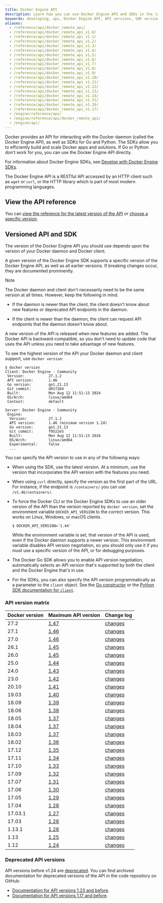 ```yaml
---
title: Docker Engine API
description: Learn how you can use Docker Engine API and SDKs in the language of your choice.
keywords: developing, api, Docker Engine API, API versions, SDK versions
aliases:
  - /reference/api/docker_remote_api/
  - /reference/api/docker_remote_api_v1.0/
  - /reference/api/docker_remote_api_v1.1/
  - /reference/api/docker_remote_api_v1.2/
  - /reference/api/docker_remote_api_v1.3/
  - /reference/api/docker_remote_api_v1.4/
  - /reference/api/docker_remote_api_v1.5/
  - /reference/api/docker_remote_api_v1.6/
  - /reference/api/docker_remote_api_v1.7/
  - /reference/api/docker_remote_api_v1.8/
  - /reference/api/docker_remote_api_v1.9/
  - /reference/api/docker_remote_api_v1.10/
  - /reference/api/docker_remote_api_v1.11/
  - /reference/api/docker_remote_api_v1.12/
  - /reference/api/docker_remote_api_v1.13/
  - /reference/api/docker_remote_api_v1.14/
  - /reference/api/docker_remote_api_v1.15/
  - /reference/api/docker_remote_api_v1.16/
  - /reference/api/docker_remote_api_v1.17/
  - /engine/reference/api/
  - /engine/reference/api/docker_remote_api/
  - /engine/api/
---
```


Docker provides an API for interacting with the Docker daemon (called the Docker
Engine API), as well as SDKs for Go and Python. The SDKs allow you to efficiently build and
scale Docker apps and solutions. If Go or Python don't work
for you, you can use the Docker Engine API directly.

For information about Docker Engine SDKs, see [Develop with Docker Engine SDKs](sdk/index.md).

The Docker Engine API is a RESTful API accessed by an HTTP client such as `wget` or
`curl`, or the HTTP library which is part of most modern programming languages.

## View the API reference

You can
[view the reference for the latest version of the API](latest/index.html)
or [choose a specific version](../../../reference/api/engine/version-history/index.md).

## Versioned API and SDK

The version of the Docker Engine API you should use depends upon the version of
your Docker daemon and Docker client.

A given version of the Docker Engine SDK supports a specific version of the
Docker Engine API, as well as all earlier versions. If breaking changes occur,
they are documented prominently.

> [!NOTE]
>
> The Docker daemon and client don't necessarily need to be the same version
> at all times. However, keep the following in mind.
>
> - If the daemon is newer than the client, the client doesn't know about new
>   features or deprecated API endpoints in the daemon.
>
> - If the client is newer than the daemon, the client can request API
>   endpoints that the daemon doesn't know about.

A new version of the API is released when new features are added. The Docker API
is backward-compatible, so you don't need to update code that uses the API
unless you need to take advantage of new features.

To see the highest version of the API your Docker daemon and client support, use
`docker version`:

```console
$ docker version
Client: Docker Engine - Community
 Version:           27.1.2
 API version:       1.46
 Go version:        go1.21.13
 Git commit:        d01f264
 Built:             Mon Aug 12 11:51:13 2024
 OS/Arch:           linux/amd64
 Context:           default

Server: Docker Engine - Community
 Engine:
  Version:          27.1.2
  API version:      1.46 (minimum version 1.24)
  Go version:       go1.21.13
  Git commit:       f9522e5
  Built:            Mon Aug 12 11:51:13 2024
  OS/Arch:          linux/amd64
  Experimental:     false
  ...
```

You can specify the API version to use in any of the following ways:

- When using the SDK, use the latest version. At a minimum, use the version
  that incorporates the API version with the features you need.
- When using `curl` directly, specify the version as the first part of the URL.
  For instance, if the endpoint is `/containers/` you can use
  `/v1.46/containers/`.
- To force the Docker CLI or the Docker Engine SDKs to use an older version
  of the API than the version reported by `docker version`, set the
  environment variable `DOCKER_API_VERSION` to the correct version. This works
  on Linux, Windows, or macOS clients.

  ```console
  $ DOCKER_API_VERSION='1.44'
  ```

  While the environment variable is set, that version of the API is used, even
  if the Docker daemon supports a newer version. This environment variable
  disables API version negotiation, so you should only use it if you must
  use a specific version of the API, or for debugging purposes.

- The Docker Go SDK allows you to enable API version negotiation, automatically
  selects an API version that's supported by both the client and the Docker Engine
  that's in use.
- For the SDKs, you can also specify the API version programmatically as a
  parameter to the `client` object. See the
  [Go constructor](https://pkg.go.dev/github.com/docker/docker/client#NewClientWithOpts)
  or the
  [Python SDK documentation for `client`](https://docker-py.readthedocs.io/en/stable/client.html).

### API version matrix

| Docker version | Maximum API version        | Change log                                                                   |
|:---------------|:---------------------------|:-----------------------------------------------------------------------------|
| 27.2           | [1.47](../../../reference/api/engine/version/v1.47/index.md) | [changes](../../../reference/api/engine/version-history/index.md#v147-api-changes) |
| 27.1           | [1.46](../../../reference/api/engine/version/v1.46/index.md) | [changes](../../../reference/api/engine/version-history/index.md#v146-api-changes) |
| 27.0           | [1.46](../../../reference/api/engine/version/v1.46/index.md) | [changes](../../../reference/api/engine/version-history/index.md#v146-api-changes) |
| 26.1           | [1.45](../../../reference/api/engine/version/v1.45/index.md) | [changes](../../../reference/api/engine/version-history/index.md#v145-api-changes) |
| 26.0           | [1.45](../../../reference/api/engine/version/v1.45/index.md) | [changes](../../../reference/api/engine/version-history/index.md#v145-api-changes) |
| 25.0           | [1.44](../../../reference/api/engine/version/v1.44/index.md) | [changes](../../../reference/api/engine/version-history/index.md#v144-api-changes) |
| 24.0           | [1.43](../../../reference/api/engine/version/v1.43/index.md) | [changes](../../../reference/api/engine/version-history/index.md#v143-api-changes) |
| 23.0           | [1.42](../../../reference/api/engine/version/v1.42/index.md) | [changes](../../../reference/api/engine/version-history/index.md#v142-api-changes) |
| 20.10          | [1.41](../../../reference/api/engine/version/v1.41/index.md) | [changes](../../../reference/api/engine/version-history/index.md#v141-api-changes) |
| 19.03          | [1.40](../../../reference/api/engine/version/v1.40/index.md) | [changes](../../../reference/api/engine/version-history/index.md#v140-api-changes) |
| 18.09          | [1.39](../../../reference/api/engine/version/v1.39/index.md) | [changes](../../../reference/api/engine/version-history/index.md#v139-api-changes) |
| 18.06          | [1.38](../../../reference/api/engine/version/v1.38/index.md) | [changes](../../../reference/api/engine/version-history/index.md#v138-api-changes) |
| 18.05          | [1.37](../../../reference/api/engine/version/v1.37/index.md) | [changes](../../../reference/api/engine/version-history/index.md#v137-api-changes) |
| 18.04          | [1.37](../../../reference/api/engine/version/v1.37/index.md) | [changes](../../../reference/api/engine/version-history/index.md#v137-api-changes) |
| 18.03          | [1.37](../../../reference/api/engine/version/v1.37/index.md) | [changes](../../../reference/api/engine/version-history/index.md#v137-api-changes) |
| 18.02          | [1.36](../../../reference/api/engine/version/v1.36/index.md) | [changes](../../../reference/api/engine/version-history/index.md#v136-api-changes) |
| 17.12          | [1.35](../../../reference/api/engine/version/v1.35/index.md) | [changes](../../../reference/api/engine/version-history/index.md#v135-api-changes) |
| 17.11          | [1.34](../../../reference/api/engine/version/v1.34/index.md) | [changes](../../../reference/api/engine/version-history/index.md#v134-api-changes) |
| 17.10          | [1.33](../../../reference/api/engine/version/v1.33/index.md) | [changes](../../../reference/api/engine/version-history/index.md#v133-api-changes) |
| 17.09          | [1.32](../../../reference/api/engine/version/v1.32/index.md) | [changes](../../../reference/api/engine/version-history/index.md#v132-api-changes) |
| 17.07          | [1.31](../../../reference/api/engine/version/v1.31/index.md) | [changes](../../../reference/api/engine/version-history/index.md#v131-api-changes) |
| 17.06          | [1.30](../../../reference/api/engine/version/v1.30/index.md) | [changes](../../../reference/api/engine/version-history/index.md#v130-api-changes) |
| 17.05          | [1.29](../../../reference/api/engine/version/v1.29/index.md) | [changes](../../../reference/api/engine/version-history/index.md#v129-api-changes) |
| 17.04          | [1.28](../../../reference/api/engine/version/v1.28/index.md) | [changes](../../../reference/api/engine/version-history/index.md#v128-api-changes) |
| 17.03.1        | [1.27](../../../reference/api/engine/version/v1.27/index.md) | [changes](../../../reference/api/engine/version-history/index.md#v127-api-changes) |
| 17.03          | [1.26](../../../reference/api/engine/version/v1.27/index.md) | [changes](../../../reference/api/engine/version-history/index.md#v126-api-changes) |
| 1.13.1         | [1.26](../../../reference/api/engine/version/v1.26/index.md) | [changes](../../../reference/api/engine/version-history/index.md#v126-api-changes) |
| 1.13           | [1.25](../../../reference/api/engine/version/v1.26/index.md) | [changes](../../../reference/api/engine/version-history/index.md#v125-api-changes) |
| 1.12           | [1.24](../../../reference/api/engine/version/v1.24/index.md) | [changes](../../../reference/api/engine/version-history/index.md#v124-api-changes) |

### Deprecated API versions

API versions before v1.24 are [deprecated](../../../manuals/engine/deprecated/index.md#deprecate-legacy-api-versions).
You can find archived documentation for deprecated versions of the API in the
code repository on GitHub:

- [Documentation for API versions 1.23 and before](https://github.com/moby/moby/tree/v25.0.0/docs/api).
- [Documentation for API versions 1.17 and before](https://github.com/moby/moby/tree/v1.9.1/docs/reference/api).
